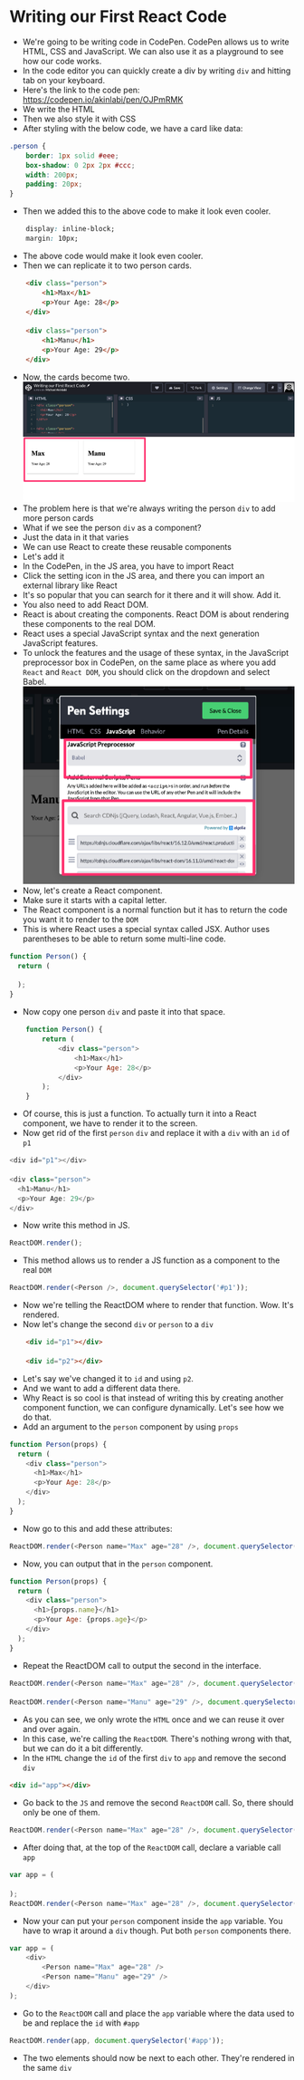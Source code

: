 # Writing our First React Code
- We're going to be writing code in CodePen. CodePen allows us to write HTML, CSS and JavaScript. We can also use it as a playground to see how our code works.
- In the code editor you can quickly create a div by writing `div` and hitting tab on your keyboard.
- Here's the link to the code pen: https://codepen.io/akinlabi/pen/OJPmRMK
- We write the HTML
- Then we also style it with CSS
- After styling with the below code, we have a card like data:
```css
.person {
	border: 1px solid #eee;
	box-shadow: 0 2px 2px #ccc;
	width: 200px;
	padding: 20px;
}
```
- Then we added this to the above code to make it look even cooler.
```css
	display: inline-block;
	margin: 10px;
```
- The above code would make it look even cooler.
- Then we can replicate it to two person cards.
```html
	<div class="person">
		<h1>Max</h1>
		<p>Your Age: 28</p>
	</div>

	<div class="person">
		<h1>Manu</h1>
		<p>Your Age: 29</p>
	</div>
```
- Now, the cards become two.
![Writing our First React Code](../assets/Writing_our_First_React_Code.png "The person cards")
- The problem here is that we're always writing the person `div` to add more person cards
- What if we see the person `div` as a component?
- Just the data in it that varies
- We can use React to create these reusable components
- Let's add it
- In the CodePen, in the JS area, you have to import React
- Click the setting icon in the JS area, and there you can import an external library like React
- It's so popular that you can search for it there and it will show. Add it. 
- You also need to add React DOM. 
- React is about creating the components. React DOM is about rendering these components to the real DOM.
- React uses a special JavaScript syntax and the next generation JavaScript features.
- To unlock the features and the usage of these syntax, in the JavaScript preprocessor box in CodePen, on the same place as where you add `React` and `React DOM`, you should click on the dropdown and select Babel.
![Writing our First React Code](../assets/react-and-react-dom.png "Installing React and React DOM")
- Now, let's create a React component.
- Make sure it starts with a capital letter.
- The React component is a normal function but it has to return the code you want it to render to the `DOM`
- This is where React uses a special syntax called JSX. Author uses parentheses to be able to return some multi-line code. 
```js
function Person() {
  return (
  
  );
}
```
- Now copy one person `div` and paste it into that space.
```js
	function Person() {
		return (
			<div class="person">
				<h1>Max</h1>
				<p>Your Age: 28</p>
			</div>
		);
	}
```
- Of course, this is just a function. To actually turn it into a React component, we have to render it to the screen. 
- Now get rid of the first `person` `div` and replace it with a `div` with an `id` of `p1`
```js
<div id="p1"></div>

<div class="person">
  <h1>Manu</h1>
  <p>Your Age: 29</p>
</div>
```
- Now write this method in JS.
```js
ReactDOM.render();
```
- This method allows us to render a JS function as a component to the real `DOM`
```js
ReactDOM.render(<Person />, document.querySelector('#p1'));
```
- Now we're telling the ReactDOM where to render that function. Wow. It's rendered.
- Now let's change the second `div` or `person` to a `div`
```html
	<div id="p1"></div>

	<div id="p2"></div>
```
- Let's say we've changed it to `id` and using `p2`. 
- And we want to add a different data there.
- Why React is so cool is that instead of writing this by creating another component function, we can configure dynamically. Let's see how we do that.
- Add an argument to the `person` component by using `props`
```js
function Person(props) {
  return (
    <div class="person">
      <h1>Max</h1>
      <p>Your Age: 28</p>
    </div>
  );
}
```
- Now go to this and add these attributes:
```js
ReactDOM.render(<Person name="Max" age="28" />, document.querySelector('#p1'));
```
- Now, you can output that in the `person` component.
```js
function Person(props) {
  return (
    <div class="person">
      <h1>{props.name}</h1>
      <p>Your Age: {props.age}</p>
    </div>
  );
}
```
- Repeat the ReactDOM call to output the second in the interface.
```js
ReactDOM.render(<Person name="Max" age="28" />, document.querySelector('#p1'));

ReactDOM.render(<Person name="Manu" age="29" />, document.querySelector('#p2'));
```
- As you can see, we only wrote the `HTML` once and we can reuse it over and over again.
- In this case, we're calling the `ReactDOM`. There's nothing wrong with that, but we can do it a bit differently.
- In the `HTML` change the `id` of the first `div` to `app` and remove the second `div`
```html
<div id="app"></div>
```
- Go back to the `JS` and remove the second `ReactDOM` call. So, there should only be one of them.
```js
ReactDOM.render(<Person name="Max" age="28" />, document.querySelector('#p1'));
```
- After doing that, at the top of the `ReactDOM` call, declare a variable call `app`
```js
var app = (

);
ReactDOM.render(<Person name="Max" age="28" />, document.querySelector('#p1'));
```
- Now your can put your `person` component inside the `app` variable. You have to wrap it around a `div` though. Put both `person` components there.
```js
var app = (
	<div>
		<Person name="Max" age="28" />
		<Person name="Manu" age="29" />
	</div>
);
```
- Go to the `ReactDOM` call and place the `app` variable where the data used to be and replace the `id` with `#app`
```js
ReactDOM.render(app, document.querySelector('#app'));
```
- The two elements should now be next to each other. They're rendered in the same `div`